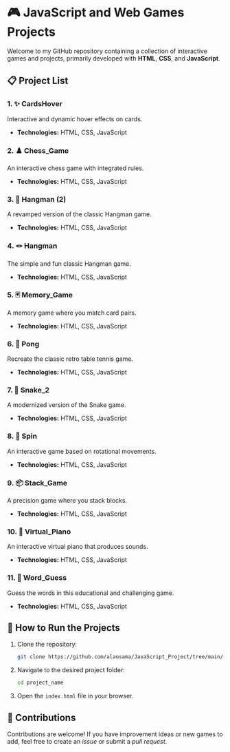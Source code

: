# 🎮 JavaScript and Web Games Projects

Welcome to my GitHub repository containing a collection of interactive games and projects, primarily developed with **HTML**, **CSS**, and **JavaScript**.

## 📋 Project List

### 1. **✨ CardsHover**
Interactive and dynamic hover effects on cards.
- **Technologies:** HTML, CSS, JavaScript

### 2. **♟️ Chess_Game**
An interactive chess game with integrated rules.
- **Technologies:** HTML, CSS, JavaScript

### 3. **🎯 Hangman (2)**
A revamped version of the classic Hangman game.
- **Technologies:** HTML, CSS, JavaScript

### 4. **🪢 Hangman**
The simple and fun classic Hangman game.
- **Technologies:** HTML, CSS, JavaScript

### 5. **🃏 Memory_Game**
A memory game where you match card pairs.
- **Technologies:** HTML, CSS, JavaScript

### 6. **🏓 Pong**
Recreate the classic retro table tennis game.
- **Technologies:** HTML, CSS, JavaScript

### 7. **🐍 Snake_2**
A modernized version of the Snake game.
- **Technologies:** HTML, CSS, JavaScript

### 8. **🔄 Spin**
An interactive game based on rotational movements.
- **Technologies:** HTML, CSS, JavaScript

### 9. **📦 Stack_Game**
A precision game where you stack blocks.
- **Technologies:** HTML, CSS, JavaScript

### 10. **🎹 Virtual_Piano**
An interactive virtual piano that produces sounds.
- **Technologies:** HTML, CSS, JavaScript

### 11. **📝 Word_Guess**
Guess the words in this educational and challenging game.
- **Technologies:** HTML, CSS, JavaScript

## 🚀 How to Run the Projects
1. Clone the repository:
   ```bash
   git clone https://github.com/alaosama/JavaScript_Project/tree/main/My-Game.git
   ```
2. Navigate to the desired project folder:
   ```bash
   cd project_name
   ```
3. Open the `index.html` file in your browser.

## 🤝 Contributions
Contributions are welcome! If you have improvement ideas or new games to add, feel free to create an *issue* or submit a *pull request*. 
